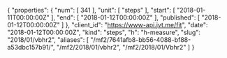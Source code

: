 {
  "properties": {
    "num": [
      341
    ],
    "unit": [
      "steps"
    ],
    "start": [
      "2018-01-11T00:00:00Z"
    ],
    "end": [
      "2018-01-12T00:00:00Z"
    ],
    "published": [
      "2018-01-12T00:00:00Z"
    ]
  },
  "client_id": "https://www-api.jvt.me/fit",
  "date": "2018-01-12T00:00:00Z",
  "kind": "steps",
  "h": "h-measure",
  "slug": "2018/01/vbhr2",
  "aliases": [
    "/mf2/7641afb8-bb56-4088-bf88-a53dbc157b91/",
    "/mf2/2018/01/vbhr2",
    "/mf2/2018/01/Vbhr2"
  ]
}
